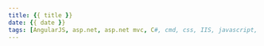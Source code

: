 ```yaml
---
title: {{ title }}
date: {{ date }}
tags: [AngularJS, asp.net, asp.net mvc, C#, cmd, css, IIS, javascript, JSON, SQL, SSAS, Testing, URL Rewrite, web api, Windows 7, Windows Phone, XML, Windows Server, NTP]
---
```

